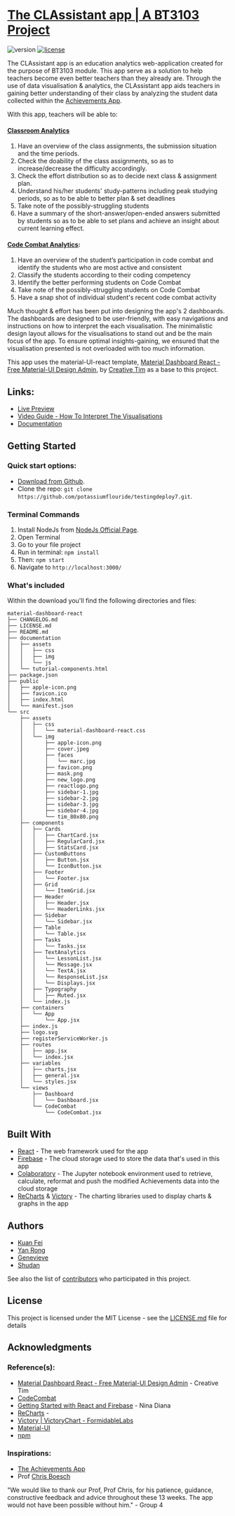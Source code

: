 # [The CLAssistant app | A BT3103 Project](https://github.com/potassiumflouride/testingdeploy7)
![version][version-badge] [![license][license-badge]][LICENSE]

The CLAssistant app is an education analytics web-application created for the purpose of BT3103 module. This app serve as a solution to help teachers become even better teachers than they already are. Through the use of data visualisation & analytics, the CLAssistant app aids teachers in gaining better understanding of their class by analyzing the student data collected within the [Achievements App](http://nus.edu.sg/alset/apps/achievements/#/home). 


With this app, teachers will be able to:
#### [Classroom Analytics](https://bt3103-project.firebaseapp.com/dashboard)
1. Have an overview of the class assignments, the submission situation and the time periods.
2. Check the doability of the class assignments, so as to increase/decrease the difficulty accordingly.
3. Check the effort distribution so as to decide next class & assignment plan.
4. Understand his/her students' study-patterns including peak studying periods, so as to be able to better plan & set deadlines 
5. Take note of the possibly-struggling students
6. Have a summary of the short-answer/open-ended answers submitted by students so as to be able to set plans and achieve an insight about current learning effect. 

#### [Code Combat Analytics](https://bt3103-project.firebaseapp.com/codecombat):
1. Have an overview of the student’s participation in code combat and identify the students who are most active and consistent
2. Classify the students according to their coding competency 
3. Identify the better performing students on Code Combat
3. Take note of the possibly-struggling students on Code Combat
4. Have a snap shot of individual student's recent code combat activity


Much thought & effort has been put into designing the app's 2 dashboards. The dashboards are designed to be user-friendly, with easy navigations and instructions on how to interpret the each visualisation. The minimalistic design layout allows for the visualisations to stand out and be the main focus of the app. To ensure optimal insights-gaining, we ensured that the visualisation presented is not overloaded with too much information.

This app uses the material-UI-react template, [Material Dashboard React - Free Material-UI Design Admin](https://creativetimofficial.github.io/material-dashboard-react/), by [Creative Tim](https://github.com/creativetimofficial/) as a base to this project.

## Links:

+ [Live Preview](https://bt3103-project.firebaseapp.com/)
+ [Video Guide - How To Interpret The Visualisations](https://youtu.be/b2DVP0EyZEY)
+ [Documentation](https://docs.google.com/document/d/1QlKL6bljvA135ZgKS4cNoUDEByYrv1h5F6avFeopuNc/edit?usp=sharing)

## Getting Started

### Quick start options:

- [Download from Github](https://github.com/potassiumflouride/testingdeploy7/archive/master.zip).
- Clone the repo: `git clone https://github.com/potassiumflouride/testingdeploy7.git`.

### Terminal Commands

1. Install NodeJs from [NodeJs Official Page](https://nodejs.org/en).
2. Open Terminal
3. Go to your file project
4. Run in terminal: ```npm install```
5. Then: ```npm start```
6. Navigate to `http://localhost:3000/`

### What's included

Within the download you'll find the following directories and files:

```
material-dashboard-react
├── CHANGELOG.md
├── LICENSE.md
├── README.md
├── documentation
│   ├── assets
│   │   ├── css
│   │   ├── img
│   │   └── js
│   └── tutorial-components.html
├── package.json
├── public
│   ├── apple-icon.png
│   ├── favicon.ico
│   ├── index.html
│   └── manifest.json
└── src
    ├── assets
    │   ├── css
    │   │   └── material-dashboard-react.css
    │   └── img
    │       ├── apple-icon.png
    │       ├── cover.jpeg
    │       ├── faces
    │       │   └── marc.jpg
    │       ├── favicon.png
    │       ├── mask.png
    │       ├── new_logo.png
    │       ├── reactlogo.png
    │       ├── sidebar-1.jpg
    │       ├── sidebar-2.jpg
    │       ├── sidebar-3.jpg
    │       ├── sidebar-4.jpg
    │       └── tim_80x80.png
    ├── components
    │   ├── Cards
    │   │   ├── ChartCard.jsx
    │   │   ├── RegularCard.jsx
    │   │   ├── StatsCard.jsx
    │   ├── CustomButtons
    │   │   ├── Button.jsx
    │   │   └── IconButton.jsx
    │   ├── Footer
    │   │   └── Footer.jsx
    │   ├── Grid
    │   │   └── ItemGrid.jsx
    │   ├── Header
    │   │   ├── Header.jsx
    │   │   └── HeaderLinks.jsx
    │   ├── Sidebar
    │   │   └── Sidebar.jsx
    │   ├── Table
    │   │   └── Table.jsx
    │   ├── Tasks
    │   │   └── Tasks.jsx
    │   ├── TextAnalytics
    │   │   └── LessonList.jsx
    │   │   └── Message.jsx
    │   │   └── TextA.jsx
    │   │   └── ResponseList.jsx
    │   │   └── Displays.jsx
    │   ├── Typography
    │   │   ├── Muted.jsx
    │   └── index.js
    ├── containers
    │   └── App
    │       └── App.jsx
    ├── index.js
    ├── logo.svg
    ├── registerServiceWorker.js
    ├── routes
    │   ├── app.jsx
    │   └── index.jsx
    ├── variables
    │   ├── charts.jsx
    │   ├── general.jsx
    │   └── styles.jsx
    └── views
        ├── Dashboard
        │   └── Dashboard.jsx
        └── CodeCombat
            └── CodeCombat.jsx
```

## Built With

* [React](https://reactjs.org/) - The web framework used for the app
* [Firebase](https://firebase.google.com/) - The cloud storage used to store the data that's used in this app
* [Colaboratory]() - The Jupyter notebook environment used to retrieve, calculate, reformat and push the modified Achievements data into the cloud storage
* [ReCharts](http://recharts.org/en-US/) & [Victory](https://formidable.com/open-source/victory/docs/victory-chart/) - The charting libraries used to display charts & graphs in the app

## Authors

* [Kuan Fei](https://github.com/potassiumflouride)
* [Yan Rong](https://github.com/yanrongabc)
* [Genevieve](https://github.com/gtht)
* [Shudan](https://github.com/Maplezzsd)

See also the list of [contributors](https://github.com/potassiumflouride/testingdeploy7/graphs/contributors) who participated in this project.

## License

This project is licensed under the MIT License - see the [LICENSE.md](LICENSE.md) file for details

## Acknowledgments

### Reference(s):
* [Material Dashboard React - Free Material-UI Design Admin](https://creativetimofficial.github.io/material-dashboard-react/) - Creative Tim 
* [CodeCombat](https://codecombat.com/) 
* [Getting Started with React and Firebase](https://medium.com/@diananina247/getting-started-with-react-and-firebase-b07346f8a355) - Nina Diana
* [ReCharts](http://recharts.org/en-US/) - 
* [Victory | VictoryChart - FormidableLabs](https://formidable.com/open-source/victory/docs/victory-chart/)
* [Material-UI](https://material-ui-next.com/)
* [npm](https://www.npmjs.com/)

### Inspirations:
* [The Achievements App](http://nus.edu.sg/alset/apps/achievements/#/home)
* Prof [Chris Boesch](http://nus.edu.sg/alset/staff.html) 

"We would like to thank our Prof, Prof Chris, for his patience, guidance, constructive feedback and advice throughout these 13 weeks. The app would not have been possible without him." - Group 4

[LICENSE]: ./LICENSE.md
[version-badge]: https://img.shields.io/badge/version-1.0.0-blue.svg
[license-badge]: https://img.shields.io/badge/license-MIT-blue.svg
